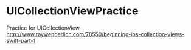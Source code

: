 # UICollectionViewPractice
Practice for UICollectionView<br>
http://www.raywenderlich.com/78550/beginning-ios-collection-views-swift-part-1
